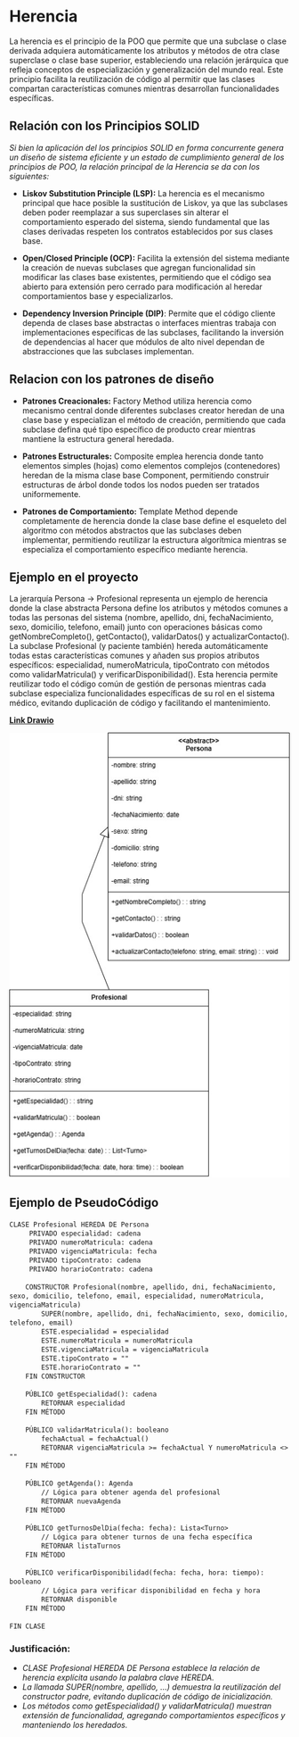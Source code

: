 # Herencia

La herencia es el principio de la POO que permite que una subclase o clase derivada adquiera automáticamente los atributos y métodos de otra clase superclase o clase base superior, estableciendo una relación jerárquica que refleja conceptos de especialización y generalización del mundo real. Este principio facilita la reutilización de código al permitir que las clases compartan características comunes mientras desarrollan funcionalidades específicas.

## Relación con los Principios SOLID

*Si bien la aplicación del los principios SOLID en forma concurrente genera un diseño de sistema eficiente y un estado de cumplimiento general de los principios de POO, la relación principal de la Herencia se da con los siguientes:*

+ **Liskov Substitution Principle (LSP):** La herencia es el mecanismo principal que hace posible la sustitución de Liskov, ya que las subclases deben poder reemplazar a sus superclases sin alterar el comportamiento esperado del sistema, siendo fundamental que las clases derivadas respeten los contratos establecidos por sus clases base.

+ **Open/Closed Principle (OCP):** Facilita la extensión del sistema mediante la creación de nuevas subclases que agregan funcionalidad sin modificar las clases base existentes, permitiendo que el código sea abierto para extensión pero cerrado para modificación al heredar comportamientos base y especializarlos.

+ **Dependency Inversion Principle (DIP)**: Permite que el código cliente dependa de clases base abstractas o interfaces mientras trabaja con implementaciones específicas de las subclases, facilitando la inversión de dependencias al hacer que módulos de alto nivel dependan de abstracciones que las subclases implementan.

## Relacion con los patrones de diseño

+ **Patrones Creacionales:** Factory Method utiliza herencia como mecanismo central donde diferentes subclases creator heredan de una clase base y especializan el método de creación, permitiendo que cada subclase defina qué tipo específico de producto crear mientras mantiene la estructura general heredada.

+ **Patrones Estructurales:** Composite emplea herencia donde tanto elementos simples (hojas) como elementos complejos (contenedores) heredan de la misma clase base Component, permitiendo construir estructuras de árbol donde todos los nodos pueden ser tratados uniformemente.
  
+ **Patrones de Comportamiento:** Template Method depende completamente de herencia donde la clase base define el esqueleto del algoritmo con métodos abstractos que las subclases deben implementar, permitiendo reutilizar la estructura algorítmica mientras se especializa el comportamiento específico mediante herencia.
  
## Ejemplo en el proyecto

La jerarquía Persona → Profesional representa un ejemplo de herencia donde la clase abstracta Persona define los atributos y métodos comunes a todas las personas del sistema (nombre, apellido, dni, fechaNacimiento, sexo, domicilio, telefono, email) junto con operaciones básicas como getNombreCompleto(), getContacto(), validarDatos() y actualizarContacto(). La subclase Profesional (y paciente también) hereda automáticamente todas estas características comunes y añaden sus propios atributos específicos: especialidad, numeroMatricula, tipoContrato con métodos como validarMatricula() y verificarDisponibilidad(). Esta herencia permite reutilizar todo el código común de gestión de personas mientras cada subclase especializa funcionalidades específicas de su rol en el sistema médico, evitando duplicación de código y facilitando el mantenimiento.

[**Link Drawio**](https://drive.google.com/file/d/1vqLEjgyxjCP_PLtnMom2xZRY9ASmMjuE/view?usp=sharing)

![Ejemplo_Herencia](imagenes/EJEMPLO_HERENCIA_V2.jpg)

## Ejemplo de PseudoCódigo

    CLASE Profesional HEREDA DE Persona
         PRIVADO especialidad: cadena
         PRIVADO numeroMatricula: cadena
         PRIVADO vigenciaMatricula: fecha
         PRIVADO tipoContrato: cadena
         PRIVADO horarioContrato: cadena

        CONSTRUCTOR Profesional(nombre, apellido, dni, fechaNacimiento, sexo, domicilio, telefono, email, especialidad, numeroMatricula, vigenciaMatricula)
            SUPER(nombre, apellido, dni, fechaNacimiento, sexo, domicilio, telefono, email)
            ESTE.especialidad = especialidad
            ESTE.numeroMatricula = numeroMatricula
            ESTE.vigenciaMatricula = vigenciaMatricula
            ESTE.tipoContrato = ""
            ESTE.horarioContrato = ""
        FIN CONSTRUCTOR

        PÚBLICO getEspecialidad(): cadena
            RETORNAR especialidad
        FIN MÉTODO

        PÚBLICO validarMatricula(): booleano
            fechaActual = fechaActual()
            RETORNAR vigenciaMatricula >= fechaActual Y numeroMatricula <> ""
        FIN MÉTODO

        PÚBLICO getAgenda(): Agenda
            // Lógica para obtener agenda del profesional
            RETORNAR nuevaAgenda
        FIN MÉTODO

        PÚBLICO getTurnosDelDia(fecha: fecha): Lista<Turno>
            // Lógica para obtener turnos de una fecha específica
            RETORNAR listaTurnos
        FIN MÉTODO

        PÚBLICO verificarDisponibilidad(fecha: fecha, hora: tiempo): booleano
            // Lógica para verificar disponibilidad en fecha y hora
            RETORNAR disponible
        FIN MÉTODO
        
    FIN CLASE


### Justificación:

+ *CLASE Profesional HEREDA DE Persona establece la relación de herencia explícita usando la palabra clave HEREDA.*
+ *La llamada SUPER(nombre, apellido, ...) demuestra la reutilización del constructor padre, evitando duplicación de código de inicialización.*
+ *Los métodos como getEspecialidad() y validarMatricula() muestran extensión de funcionalidad, agregando comportamientos específicos y manteniendo los heredados.*

